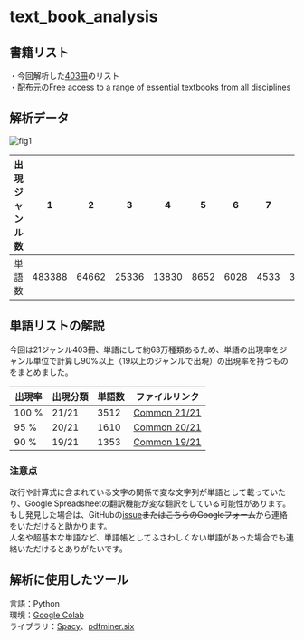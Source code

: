 # text_book_analysis
## 書籍リスト
・今回解析した[403冊](https://github.com/TOOOOOOMY/text_book_analysis/blob/master/Free%2BEnglish%2Btextbooks.csv)のリスト  
・配布元の[Free access to a range of essential textbooks from all disciplines](https://www.springernature.com/gp/librarians/news-events/all-news-articles/industry-news-initiatives/free-access-to-textbooks-for-institutions-affected-by-coronaviru/17855960)

## 解析データ
![fig1](https://user-images.githubusercontent.com/45617592/81488644-68480c00-92a6-11ea-85fa-19db01c96fbf.png)  
  
| 出現ジャンル数 | 1 | 2 | 3 | 4 | 5 | 6 | 7 | 8 | 9 | 10 | 11 | 12 | 13 | 14 | 15 | 16 | 17 | 18 | 19 | 20 | 21 |
|---|---|---|---|---|---|---|---|---|---|---|---|---|---|---|---|---|---|---|---|---|---|
|単語数| 483388 | 64662 | 25336 | 13830 | 8652 | 6028 | 4533 | 3529 | 2930 | 2378 | 2040 | 1849 | 1688 | 1437 | 1338 | 1265 | 1221 | 1162 | 1386 | 1630 | 3668 |

## 単語リストの解説
今回は21ジャンル403冊、単語にして約63万種類あるため、単語の出現率をジャンル単位で計算し90%以上（19以上のジャンルで出現）の出現率を持つものをまとめました。
  
|出現率  |出現分類  | 単語数 | ファイルリンク |
|---|---|---|---|
|100 %| 21/21 | 3512 | [Common 21/21](https://docs.google.com/spreadsheets/d/1e99DbmBRLsQP073bfnXxPmM1TaD6jPzQpMEiVGuoA0o/edit?usp=sharing) |
| 95 %| 20/21 | 1610 | [Common 20/21](https://docs.google.com/spreadsheets/d/1DGoYGkHHtz4ZaUBWVltsJbkSYE9l4HPcCwwwLtCz47c/edit?usp=sharing) |
| 90 %| 19/21 | 1353 | [Common 19/21](https://docs.google.com/spreadsheets/d/1kVb9K8UWWfUE4DjAVS67-FPjlPfPjUumocPakwqda0o/edit?usp=sharing) |

### 注意点
改行や計算式に含まれている文字の関係で変な文字列が単語として載っていたり、Google Spreadsheetの翻訳機能が変な翻訳をしている可能性があります。  
もし発見した場合は、GitHubの[issue](https://github.com/TOOOOOOMY/text_book_analysis/issues/1)~~またはこちらのGoogleフォーム~~から連絡をいただけると助かります。  
人名や超基本な単語など、単語帳としてふさわしくない単語があった場合でも連絡いただけるとありがたいです。

## 解析に使用したツール
言語：Python  
環境：[Google Colab](https://colab.research.google.com/notebooks/intro.ipynb)  
ライブラリ：[Spacy](https://spacy.io/)、[pdfminer.six](https://github.com/pdfminer/pdfminer.six)

